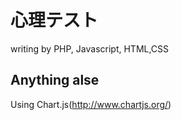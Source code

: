 # 心理テスト
writing by PHP, Javascript, HTML,CSS

## Anything alse
Using Chart.js(http://www.chartjs.org/)
